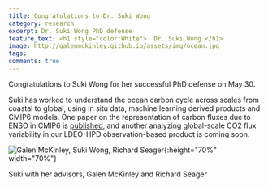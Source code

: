 ```yaml
---
title: Congratulations to Dr. Suki Wong
category: research
excerpt: Dr. Suki Wong PhD defense
feature_text: <h1 style="color:White">  Dr. Suki Wong </h1>
image: http://galenmckinley.github.io/assets/img/ocean.jpg
tags: 
comments: true
---
```


Congratulations to Suki Wong for her successful PhD defense on May 30. 

Suki has worked to understand the ocean carbon cycle across scales from coastal to global, using in situ data, machine learning derived products and CMIP6 models. One paper on the representation of carbon fluxes due to ENSO in CMIP6 is [published](https://academiccommons.columbia.edu/doi/10.7916/b30q-be39), and another analyzing global-scale CO2 flux variability in our LDEO-HPD observation-based product is coming soon.

![Galen McKinley, Suki Wong, Richard Seager]({{site.baseurl}}/assets/img/Wong_McKinley_Seager_30May2023.jpg){:height="70%" width="70%"} 

Suki with her advisors, Galen McKinley and Richard Seager